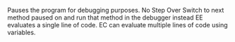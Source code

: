 Pauses the program for debugging purposes.
No
Step Over
Switch to next method paused on and run that method in the debugger instead
EE evaluates a single line of code.
EC can evaluate multiple lines of code using variables.
